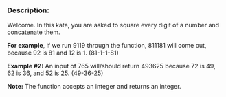 ### Description:
Welcome. In this kata, you are asked to square every digit of a number and concatenate them.

**For example**, if we run 9119 through the function, 811181 will come out, because 92 is 81 and 12 is 1. (81-1-1-81)

**Example #2:** An input of 765 will/should return 493625 because 72 is 49, 62 is 36, and 52 is 25. (49-36-25)

**Note:** The function accepts an integer and returns an integer.